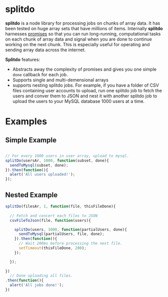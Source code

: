 # splitdo
**splitdo** is a node library for processing jobs on chunks of array data.  It has been tested on huge array sets that have millions of items. Internally **splitdo** harnesses [promises](https://github.com/kriskowal/q) so that you can run long-running, computational tasks on each chunk of array data and signal when you are done to continue working on the next chunk.  This is especially useful for operating and sending array data across the internet.

**Splitdo** features:

* Abstracts away the complexity of promises and gives you one simple `done` callback for each job.
* Supports single and multi-demensional arrays
* supports nesting splitdo jobs.  For example, if you have a folder of CSV files containing user accounts to upload, run one splitdo job to fetch the users and conver them to JSON and nest it with another splitdo job to upload the users to your MySQL database 1000 users at a time.

# Examples

## Simple Example
```javascript

// For every 1000 users in user array, upload to mysql.
splitDo(usersAr, 1000, function(subset, done){
  sendToMysql(subset, done);
}).then(function(){
  alert('All users uploaded!');
});
```

## Nested Example
```javascript
splitDo(filesAr, 1, function(file, thisFileDone){
  
  // Fetch and concert each files to JSON
  csvFileToJson(file, function(users){

    splitDo(users, 1000, function(partialUsers, done){
      sendToMysql(partialUsers, file, done);
    }).then(function(){
      // Wait 200ms before processing the next file.
      setTimeout(thisFileDone, 200);
    });

  });
    
})
  // Done uploading all files.
.then(function(){
  alert('All jobs done!');
})
```
